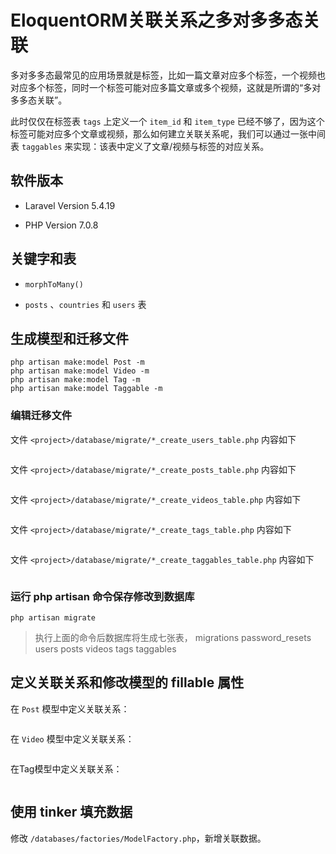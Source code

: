 # EloquentORM关联关系之多对多多态关联

多对多多态最常见的应用场景就是标签，比如一篇文章对应多个标签，一个视频也对应多个标签，同时一个标签可能对应多篇文章或多个视频，这就是所谓的“多对多多态关联”。 

此时仅仅在标签表 `tags` 上定义一个 `item_id` 和 `item_type` 已经不够了，因为这个标签可能对应多个文章或视频，那么如何建立关联关系呢，我们可以通过一张中间表 `taggables` 来实现：该表中定义了文章/视频与标签的对应关系。

## 软件版本

* Laravel Version 5.4.19

* PHP Version 7.0.8

## 关键字和表

* `morphToMany()`



* `posts` 、`countries` 和 `users` 表


## 生成模型和迁移文件

```
php artisan make:model Post -m
php artisan make:model Video -m
php artisan make:model Tag -m
php artisan make:model Taggable -m
```


### 编辑迁移文件

文件 `<project>/database/migrate/*_create_users_table.php` 内容如下

```

```

文件 `<project>/database/migrate/*_create_posts_table.php` 内容如下

```

```


文件 `<project>/database/migrate/*_create_videos_table.php` 内容如下

```

```


文件 `<project>/database/migrate/*_create_tags_table.php` 内容如下

```

```


文件 `<project>/database/migrate/*_create_taggables_table.php` 内容如下

```

```

### 运行 php artisan 命令保存修改到数据库
~~~
php artisan migrate
~~~

> 执行上面的命令后数据库将生成七张表，
> migrations
> password_resets
> users
> posts
> videos
> tags
> taggables


## 定义关联关系和修改模型的 fillable 属性
在 `Post` 模型中定义关联关系：

```

```

在 `Video` 模型中定义关联关系：

```

```

在Tag模型中定义关联关系：

```

```


## 使用 tinker 填充数据

修改 `/databases/factories/ModelFactory.php`，新增关联数据。






